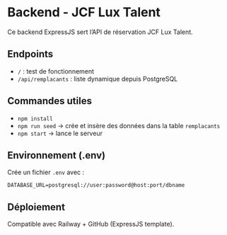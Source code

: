 # Backend - JCF Lux Talent

Ce backend ExpressJS sert l’API de réservation JCF Lux Talent.

## Endpoints

- `/` : test de fonctionnement
- `/api/remplacants` : liste dynamique depuis PostgreSQL

## Commandes utiles

- `npm install`
- `npm run seed` → crée et insère des données dans la table `remplacants`
- `npm start` → lance le serveur

## Environnement (.env)

Crée un fichier `.env` avec :

```
DATABASE_URL=postgresql://user:password@host:port/dbname
```

## Déploiement

Compatible avec Railway + GitHub (ExpressJS template).
